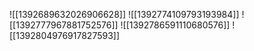 ![[1392689632026906628]]
![[1392774109793193984]]
![[1392777967881752576]]
![[1392786591110680576]]
![[1392804976917827593]]
